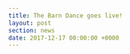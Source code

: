 ```yaml
---
title: The Barn Dance goes live!
layout: post
section: news
date: 2017-12-17 00:00:00 +0000
---
```

